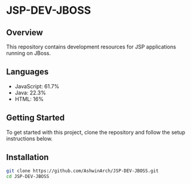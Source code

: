 # JSP-DEV-JBOSS

## Overview
This repository contains development resources for JSP applications running on JBoss.

## Languages
- JavaScript: 61.7%
- Java: 22.3%
- HTML: 16%

## Getting Started
To get started with this project, clone the repository and follow the setup instructions below.

## Installation
```bash
git clone https://github.com/AshwinArch/JSP-DEV-JBOSS.git
cd JSP-DEV-JBOSS
